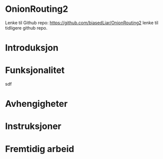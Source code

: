 # OnionRouting2
Lenke til Github repo: https://github.com/biasedLiar/OnionRouting2
lenke til tidligere github repo.

# Introduksjon

# Funksjonalitet
sdf

# Avhengigheter

# Instruksjoner

# Fremtidig arbeid

